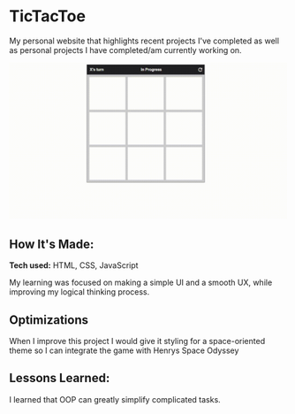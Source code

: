 # TicTacToe
My personal website that highlights recent projects I've completed as well as personal projects I have completed/am currently working on.


![alt tag](assets/ticTacToeGif.gif)

## How It's Made:

**Tech used:** HTML, CSS, JavaScript

My learning was focused on making a simple UI and a smooth UX, while improving my logical thinking process.

## Optimizations

When I improve this project I would give it styling for a space-oriented theme so I can integrate the game with Henrys Space Odyssey

## Lessons Learned:

I learned that OOP can greatly simplify complicated tasks.

